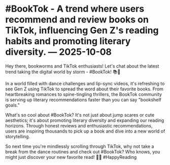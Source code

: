# #BookTok - A trend where users recommend and review books on TikTok, influencing Gen Z's reading habits and promoting literary diversity. — 2025-10-08

Hey there, bookworms and TikTok enthusiasts! Let's chat about the latest trend taking the digital world by storm - #BookTok! 📚📱

In a world filled with dance challenges and lip-sync videos, it's refreshing to see Gen Z using TikTok to spread the word about their favorite books. From heartbreaking romances to spine-tingling thrillers, the BookTok community is serving up literary recommendations faster than you can say "bookshelf goals."

What's so cool about #BookTok? It's not just about jump scares or cute aesthetics; it's about promoting literary diversity and expanding our reading horizons. Through honest reviews and enthusiastic recommendations, users are inspiring thousands to pick up a book and dive into a new world of storytelling.

So next time you're mindlessly scrolling through TikTok, why not take a break from the dance routines and check out #BookTok? Who knows, you might just discover your new favorite read! 📖💫 #HappyReading